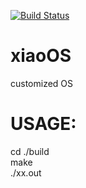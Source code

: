 [![Build Status](https://travis-ci.org/liangqiseu/xiaoOS.svg?branch=master)](https://travis-ci.org/liangqiseu/xiaoOS)
# xiaoOS
customized OS

# USAGE:
cd ./build</br>
make</br>
./xx.out</br>
